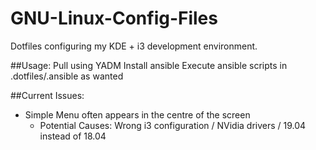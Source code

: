 # GNU-Linux-Config-Files

Dotfiles configuring my KDE + i3 development environment.


##Usage:
Pull using YADM
Install ansible
Execute ansible scripts in .dotfiles/.ansible as wanted

##Current Issues:
* Simple Menu often appears in the centre of the screen
    * Potential Causes: Wrong i3 configuration / NVidia drivers / 19.04 instead
      of 18.04


